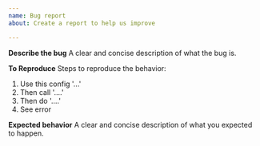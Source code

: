 ```yaml
---
name: Bug report
about: Create a report to help us improve

---
```


**Describe the bug**
A clear and concise description of what the bug is.

**To Reproduce**
Steps to reproduce the behavior:
1. Use this config '...'
2. Then call '....'
3. Then do '....'
4. See error

**Expected behavior**
A clear and concise description of what you expected to happen.
